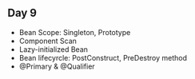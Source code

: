 ## Day 9
- Bean Scope: Singleton, Prototype
- Component Scan 
- Lazy-initialized Bean 
- Bean lifecyrcle: PostConstruct, PreDestroy method
- @Primary & @Qualifier
